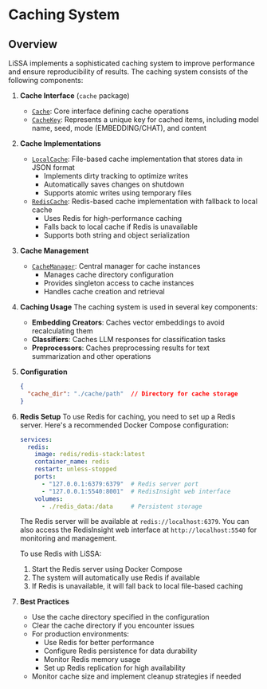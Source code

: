 # Caching System

## Overview

LiSSA implements a sophisticated caching system to improve performance and ensure reproducibility of results. The caching system consists of the following components:

1. **Cache Interface** (`cache` package)
   - [`Cache`](../src/main/java/edu/kit/kastel/sdq/lissa/ratlr/cache/Cache.java): Core interface defining cache operations
   - [`CacheKey`](../src/main/java/edu/kit/kastel/sdq/lissa/ratlr/cache/CacheKey.java): Represents a unique key for cached items, including model name, seed, mode (EMBEDDING/CHAT), and content
2. **Cache Implementations**
   - [`LocalCache`](../src/main/java/edu/kit/kastel/sdq/lissa/ratlr/cache/LocalCache.java): File-based cache implementation that stores data in JSON format
     - Implements dirty tracking to optimize writes
     - Automatically saves changes on shutdown
     - Supports atomic writes using temporary files
   - [`RedisCache`](../src/main/java/edu/kit/kastel/sdq/lissa/ratlr/cache/RedisCache.java): Redis-based cache implementation with fallback to local cache
     - Uses Redis for high-performance caching
     - Falls back to local cache if Redis is unavailable
     - Supports both string and object serialization
3. **Cache Management**
   - [`CacheManager`](../src/main/java/edu/kit/kastel/sdq/lissa/ratlr/cache/CacheManager.java): Central manager for cache instances
     - Manages cache directory configuration
     - Provides singleton access to cache instances
     - Handles cache creation and retrieval
4. **Caching Usage**
   The caching system is used in several key components:
   - **Embedding Creators**: Caches vector embeddings to avoid recalculating them
   - **Classifiers**: Caches LLM responses for classification tasks
   - **Preprocessors**: Caches preprocessing results for text summarization and other operations
5. **Configuration**

   ```json
   {
     "cache_dir": "./cache/path"  // Directory for cache storage
   }
   ```
6. **Redis Setup**
   To use Redis for caching, you need to set up a Redis server. Here's a recommended Docker Compose configuration:

   ```yaml
   services:
     redis:
       image: redis/redis-stack:latest
       container_name: redis
       restart: unless-stopped
       ports:
         - "127.0.0.1:6379:6379"  # Redis server port
         - "127.0.0.1:5540:8001"  # RedisInsight web interface
       volumes:
         - ./redis_data:/data     # Persistent storage
   ```

   The Redis server will be available at `redis://localhost:6379`. You can also access the RedisInsight web interface at `http://localhost:5540` for monitoring and management.

   To use Redis with LiSSA:
   1. Start the Redis server using Docker Compose
   2. The system will automatically use Redis if available
   3. If Redis is unavailable, it will fall back to local file-based caching

7. **Best Practices**

   - Use the cache directory specified in the configuration
   - Clear the cache directory if you encounter issues
   - For production environments:
     - Use Redis for better performance
     - Configure Redis persistence for data durability
     - Monitor Redis memory usage
     - Set up Redis replication for high availability
   - Monitor cache size and implement cleanup strategies if needed

